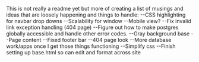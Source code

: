 This is not really a readme yet but more of creating a list of musings and ideas that are loosely happening and things to handle:
--CSS highlighting for navbar drop downs
--Scalability for window
--Mobile view?
--Fix invalid link exception handling (404 page)
--Figure out how to make postgres globally accessible and handle other error codes.
--Gray background base
--Page content
--Fixed footer bar
--404 page look
--More database work/apps once I get those things functioning
--Simplify css
--Finish setting up base.html so can edit and format across site